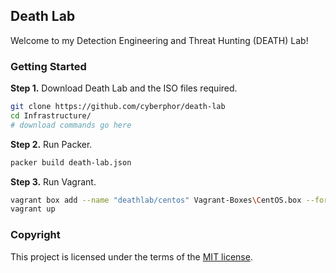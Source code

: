 ## Death Lab
Welcome to my Detection Engineering and Threat Hunting (DEATH) Lab!

### Getting Started
**Step 1.** Download Death Lab and the ISO files required. 
```bash
git clone https://github.com/cyberphor/death-lab
cd Infrastructure/
# download commands go here
```

**Step 2.** Run Packer.
```bash
packer build death-lab.json
```

**Step 3.** Run Vagrant.
```bash
vagrant box add --name "deathlab/centos" Vagrant-Boxes\CentOS.box --force
vagrant up
```

### Copyright
This project is licensed under the terms of the [MIT license](/LICENSE).
